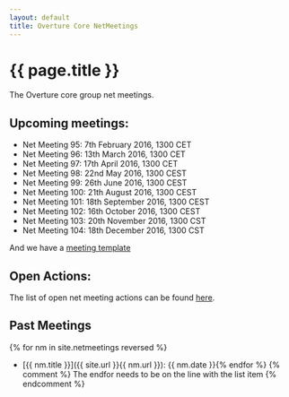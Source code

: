 ```yaml
---
layout: default
title: Overture Core NetMeetings
---
```


# {{ page.title }}

The Overture core group net meetings. 

## Upcoming meetings:

* Net Meeting 95: 7th February 2016, 1300 CET
* Net Meeting 96: 13th March 2016, 1300 CET
* Net Meeting 97: 17th April 2016, 1300 CET
* Net Meeting 98: 22nd May 2016, 1300 CEST
* Net Meeting 99: 26th June 2016, 1300 CEST
* Net Meeting 100: 21th August 2016, 1300 CEST
* Net Meeting 101: 18th September 2016, 1300 CEST
* Net Meeting 102: 16th October 2016, 1300 CEST
* Net Meeting 103: 20th November 2016, 1300 CST
* Net Meeting 104: 18th December 2016, 1300 CST

And we have a [meeting template](template.html)

## Open Actions:

The list of open net meeting actions can be found [here](https://github.com/overturetool/overturetool.github.io/issues?q=is%3Aopen+is%3Aissue+label%3A%22action+net-meeting%22).

## Past Meetings

{% for nm in site.netmeetings reversed %}
* [{{ nm.title }}]({{ site.url }}{{ nm.url }}): {{ nm.date }}{% endfor %}
{% comment %} The endfor needs to be on the line with the list item {% endcomment %}


